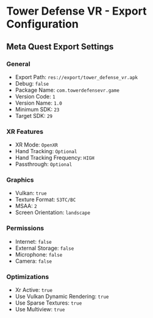 # Tower Defense VR - Export Configuration

## Meta Quest Export Settings

### General
- Export Path: `res://export/tower_defense_vr.apk`
- Debug: `false`
- Package Name: `com.towerdefensevr.game`
- Version Code: `1`
- Version Name: `1.0`
- Minimum SDK: `23`
- Target SDK: `29`

### XR Features
- XR Mode: `OpenXR`
- Hand Tracking: `Optional`
- Hand Tracking Frequency: `HIGH`
- Passthrough: `Optional`

### Graphics
- Vulkan: `true`
- Texture Format: `S3TC/BC`
- MSAA: `2`
- Screen Orientation: `landscape`

### Permissions
- Internet: `false`
- External Storage: `false`
- Microphone: `false`
- Camera: `false`

### Optimizations
- Xr Active: `true`
- Use Vulkan Dynamic Rendering: `true`
- Use Sparse Textures: `true`
- Use Multiview: `true`
